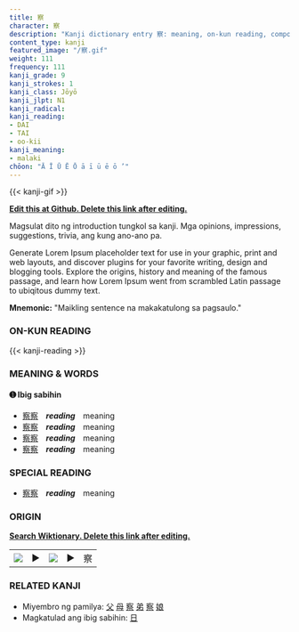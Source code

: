 ```yaml
---
title: 察
character: 察
description: "Kanji dictionary entry 察: meaning, on-kun reading, compounds, origin, related kanji"
content_type: kanji
featured_image: "/察.gif"
weight: 111
frequency: 111
kanji_grade: 9
kanji_strokes: 1
kanji_class: Jōyō
kanji_jlpt: N1
kanji_radical: 
kanji_reading: 
- DAI
- TAI
- oo-kii
kanji_meaning:
- malaki
chōon: "Ā Ī Ū Ē Ō ā ī ū ē ō ’"
---
```

[//]: # (Don't edit the line below. Kanji animated GIF code is automatically generated.)
{{< kanji-gif >}}

[//]: # (Edit below this line.)

**[Edit this at Github. Delete this link after editing.](https://github.com/tim0g/tim/tree/main/content/kanji/察/index.md)**

Magsulat dito ng introduction tungkol sa kanji. Mga opinions, impressions, suggestions, trivia, ang kung ano-ano pa.

Generate Lorem Ipsum placeholder text for use in your graphic, print and web layouts, and discover plugins for your favorite writing, design and blogging tools. Explore the origins, history and meaning of the famous passage, and learn how Lorem Ipsum went from scrambled Latin passage to ubiqitous dummy text.
 
**Mnemonic:** "Maikling sentence na makakatulong sa pagsaulo."

### ON-KUN READING

[//]: # (Don't edit the line below. ON-KUN READING code is automatically generated.)
{{< kanji-reading >}}

### MEANING & WORDS

#### ➊ **Ibig sabihin**
  - [察](../察)[察](../察)　***reading***　meaning
  - [察](../察)[察](../察)　***reading***　meaning
  - [察](../察)[察](../察)　***reading***　meaning
  - [察](../察)[察](../察)　***reading***　meaning

### SPECIAL READING
  - [察](../察)[察](../察)　***reading***　meaning

### ORIGIN

**[Search Wiktionary. Delete this link after editing.](https://wiktionary.org/wiki/察)**
<table class="kanji-table"><tr><td>
<img src="60px-察-bronze.svg.png">
</td><td>▶</td><td>
<img src="60px-察-oracle.svg.png">
</td><td>▶</td>
<td class="kanji-origin">察</td>
</tr></table>

### RELATED KANJI
- Miyembro ng pamilya: [父](../父) [母](../母) [察](../察) [弟](../弟) [察](../察) [娘](../娘)
- Magkatulad ang ibig sabihin: [日](../日)

